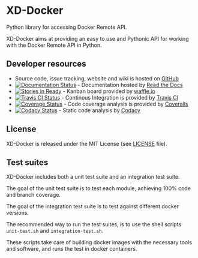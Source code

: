XD-Docker
=========

Python library for accessing Docker Remote API.

XD-Docker aims at providing an easy to use and Pythonic API for working with
the Docker Remote API in Python.


Developer resources
-------------------

- Source code, issue tracking, website and wiki is hosted on
  [GitHub](https://github.com)
- [![Documentation Status](https://readthedocs.org/projects/xd-docker/badge/?version=latest)](http://xd-docker.readthedocs.org/en/latest/?badge=latest) - Documentation hosted by [Read the Docs](https://readthedocs.org/)
- [![Stories in Ready](https://badge.waffle.io/XD-embedded/xd-docker.png?label=ready&title=Ready)](https://waffle.io/XD-embedded/xd-docker) - Kanban board provided by [waffle.io](https://waffle.io/)
- [![Travis CI Status](https://travis-ci.org/XD-embedded/xd-docker.svg?branch=master)](https://travis-ci.org/XD-embedded/xd-docker) - Continous Integration is provided by [Travis CI](https://travis-ci.org)
- [![Coverage Status](https://coveralls.io/repos/XD-embedded/xd-docker/badge.svg?branch=master)](https://coveralls.io/r/XD-embedded/xd-docker?branch=master) - Code coverage analysis is provided by [Coveralls](https://coveralls.io)
- [![Codacy Status](https://api.codacy.com/project/badge/grade/02460502b6bd4c069bcb757fce9344bb)](https://www.codacy.com/app/esben_2844/xd-docker) - Static code analysis by [Codacy](http://codacy.com)


License
-------

XD-Docker is released under the MIT License (see [LICENSE](LICENSE) file).


Test suites
-----------

XD-Docker includes both a unit test suite and an integration test suite.

The goal of the unit test suite is to test each module, achieving 100% code
and branch coverage.

The goal of the integration test suite is to test against different docker
versions.

The recommended way to run the test suites, is to use the shell scripts
`unit-test.sh` and `integration-test.sh`.

These scripts take care of building docker images with the necessary tools and
software, and runs the test in docker containers.
